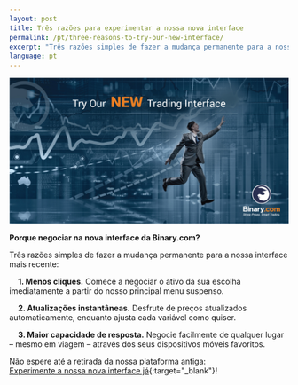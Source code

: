 ```yaml
---
layout: post
title: Três razões para experimentar a nossa nova interface
permalink: /pt/three-reasons-to-try-our-new-interface/
excerpt: "Três razões simples de fazer a mudança permanente para a nossa interface mais recente ..."
language: pt
---
```


<a href="https://www.binary.com/trading?l=EN&utm_source=social&utm_medium=blog&utm_content=text&utm_campaign=whatsnew" target="_blank"><img src="/images/FB-ads5.jpg" alt=""></a>

**Porque negociar na nova interface da Binary.com?**

Três razões simples de fazer a mudança permanente para a nossa interface mais recente:

&nbsp;&nbsp;&nbsp;&nbsp;**1. Menos cliques.** Comece a negociar o ativo da sua escolha imediatamente a partir do nosso principal menu suspenso.

&nbsp;&nbsp;&nbsp;&nbsp;**2. Atualizações instantâneas.** Desfrute de preços atualizados automaticamente, enquanto ajusta cada variável como quiser.

&nbsp;&nbsp;&nbsp;&nbsp;**3. Maior capacidade de resposta.** Negocie facilmente de qualquer lugar – mesmo em viagem – através dos seus dispositivos móveis favoritos.

Não espere até a retirada da nossa plataforma antiga:<br>
[Experimente a nossa nova interface já](https://www.binary.com/trading?l=EN&utm_source=social&utm_medium=blog&utm_content=text&utm_campaign=whatsnew){:target="_blank"}!

